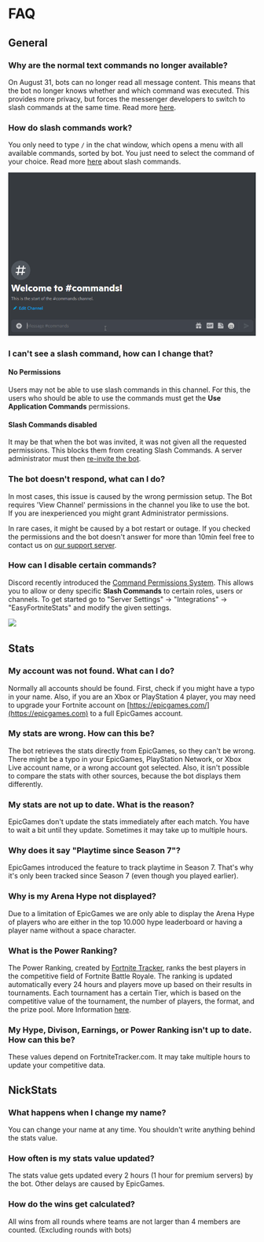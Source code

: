 # FAQ

## General

### Why are the normal text commands no longer available?

On August 31, bots can no longer read all message content. This means that the bot no longer knows whether and which command was executed. This provides more privacy, but forces the messenger developers to switch to slash commands at the same time. Read more [here](https://support-dev.discord.com/hc/en-us/articles/4404772028055-Message-Content-Privileged-Intent-for-Verified-Bots).

### How do slash commands work?

You only need to type `/` in the chat window, which opens a menu with all available commands, sorted by bot. You just need to select the command of your choice. Read more [here](https://support.discord.com/hc/en-us/articles/1500000368501-Slash-Commands-FAQ) about slash commands.

![How to execute the /help command.](.gitbook/assets/2x6C3RQ.gif)

### I can't see a slash command, how can I change that?

#### No Permissions

Users may not be able to use slash commands in this channel. For this, the users who should be able to use the commands must get the **Use Application Commands** permissions.&#x20;

#### Slash Commands disabled

It may be that when the bot was invited, it was not given all the requested permissions. This blocks them from creating Slash Commands. A server administrator must then [re-invite the bot](setup/invite.md).

### The bot doesn't respond, what can I do?

In most cases, this issue is caused by the wrong permission setup. The Bot requires 'View Channel' permissions in the channel you like to use the bot. If you are inexperienced you might grant Administrator permissions.

In rare cases, it might be caused by a bot restart or outage. If you checked the permissions and the bot doesn't answer for more than 10min feel free to contact us on [our support server](https://easyfnstats.com/discord).

### How can I disable certain commands?

Discord recently introduced the [Command Permissions System](https://discord.com/blog/slash-commands-permissions-discord-apps-bots). This allows you to allow or deny specific **Slash Commands** to certain roles, users or channels. To get started go to "Server Settings" -> "Integrations" -> "EasyFortniteStats" and modify the given settings.

![](.gitbook/assets/NVIDIA\_Share\_ZvSuTTiHDu.gif)

## Stats

### &#x20;**My account was not found. What can I do?**

&#x20;Normally all accounts should be found. First, check if you might have a typo in your name. Also, if you are an Xbox or PlayStation 4 player, you may need to upgrade your Fortnite account on [https://epicgames.com/](https://epicgames.com) to a full EpicGames account.

### &#x20;My stats are wrong. How can this be?

The bot retrieves the stats directly from EpicGames, so they can't be wrong. There might be a typo in your EpicGames, PlayStation Network, or Xbox Live account name, or a wrong account got selected. Also, it isn't possible to compare the stats with other sources, because the bot displays them differently.

### &#x20;My stats are not up to date. What is the reason?

EpicGames don't update the stats immediately after each match. You have to wait a bit until they update. Sometimes it may take up to multiple hours.

### &#x20;Why does it say "Playtime since Season 7"?

EpicGames introduced the feature to track playtime in Season 7. That's why it's only been tracked since Season 7 (even though you played earlier).

### Why is my Arena Hype not displayed?

Due to a limitation of EpicGames we are only able to display the Arena Hype of players who are either in the top 10.000 hype leaderboard or having a player name without a space character.

### What is the Power Ranking?

The Power Ranking, created by [Fortnite Tracker](https://fortnitetracker.com), ranks the best players in the competitive field of Fortnite Battle Royale. The ranking is updated automatically every 24 hours and players move up based on their results in tournaments. Each tournament has a certain Tier, which is based on the competitive value of the tournament, the number of players, the format, and the prize pool. More Information [here](https://fortnitetracker.com/article/921/announcement-power-rankings-now-live).

### My Hype, Divison, Earnings, or Power Ranking isn't up to date. How can this be?

These values depend on FortniteTracker.com. It may take multiple hours to update your competitive data.&#x20;



## NickStats

### What happens when I change my name?

You can change your name at any time. You shouldn't write anything behind the stats value.

### How often is my stats value updated?

The stats value gets updated every 2 hours (1 hour for premium servers) by the bot. Other delays are caused by EpicGames.

### How do the wins get calculated?

All wins from all rounds where teams are not larger than 4 members are counted. (Excluding rounds with bots)
